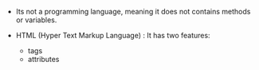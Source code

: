- Its not a programming language, meaning it does not contains methods or variables.

- HTML (Hyper Text Markup Language) : It has two features:
	- tags
	- attributes
 